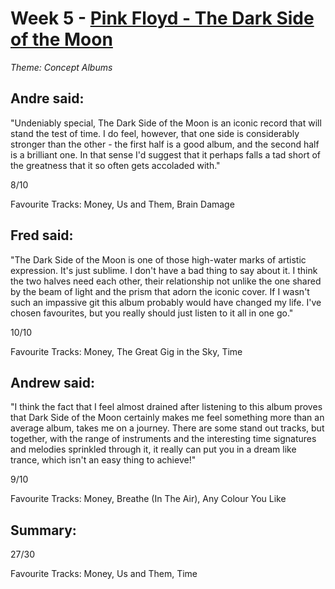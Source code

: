 # Week 5 - [Pink Floyd - The Dark Side of the Moon](http://www.allmusic.com/album/the-dark-side-of-the-moon-mw0000191308)
*Theme: Concept Albums*

## Andre said:

"Undeniably special, The Dark Side of the Moon is an iconic record that will stand the test of time. I do feel, however, that one side is considerably stronger than the other - the first half is a good album, and the second half is a brilliant one. In that sense I'd suggest that it perhaps falls a tad short of the greatness that it so often gets accoladed with."

8/10

Favourite Tracks: Money, Us and Them, Brain Damage

## Fred said:

"The Dark Side of the Moon is one of those high-water marks of artistic expression. It's just sublime. I don't have a bad thing to say about it. I think the two halves need each other, their relationship not unlike the one shared by the beam of light and the prism that adorn the iconic cover. If I wasn't such an impassive git this album probably would have changed my life. I've chosen favourites, but you really should just listen to it all in one go."

10/10

Favourite Tracks: Money, The Great Gig in the Sky, Time

## Andrew said:

"I think the fact that I feel almost drained after listening to this album proves that Dark Side of the Moon certainly makes me feel something more than an average album, takes me on a journey. There are some stand out tracks, but together, with the range of instruments and the interesting time signatures and melodies sprinkled through it, it really can put you in a dream like trance, which isn't an easy thing to achieve!"

9/10

Favourite Tracks: Money, Breathe (In The Air), Any Colour You Like

## Summary:

27/30

Favourite Tracks: Money, Us and Them, Time
